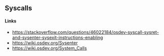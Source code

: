 ## Syscalls

#### Links
- https://stackoverflow.com/questions/46022184/osdev-syscall-sysret-and-sysenter-sysexit-instructions-enabling
- https://wiki.osdev.org/Sysenter
- https://wiki.osdev.org/System_Calls
